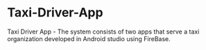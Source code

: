 # Taxi-Driver-App
Taxi Driver App - The system consists of two apps that serve a taxi organization developed in Android studio using FireBase.
